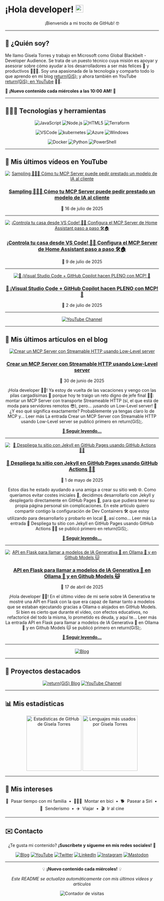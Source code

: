 # ¡Hola developer! <img src="https://media.giphy.com/media/hvRJCLFzcasrR4ia7z/giphy.gif" width="25px" alt="Waving hand animation">

<div align="center">
  
¡Bienvenidx a mi trocito de GitHub! 🤓

</div>

---

## 🤔 ¿Quién soy?

Me llamo Gisela Torres y trabajo en Microsoft como Global Blackbelt - Developer Audience. Se trata de un puesto técnico cuya misión es apoyar y asesorar sobre cómo ayudar a los desarrolladores a ser más felices 🥲 y productivos 👩🏻‍💻. Soy una apasionada de la tecnología y comparto todo lo que aprendo en mi blog [return(GiS);](https://www.returngis.net) y ahora también en YouTube [return(GiS); en YouTube](https://www.youtube.com/@returngis) 🎥🍿.

📅 **¡Nuevo contenido cada miércoles a las 10:00 AM!** 📅

---

## 👩🏼‍💻 Tecnologías y herramientas

<div align="center">

![JavaScript](https://img.shields.io/badge/-JavaScript-F7DF1E?style=for-the-badge&logo=JavaScript&logoColor=black "JavaScript")
![Node.js](https://img.shields.io/badge/-Node.js-339933?style=for-the-badge&logo=node.js&logoColor=white "Node.js")
![HTML5](https://img.shields.io/badge/-HTML5-E34F26?style=for-the-badge&logo=html5&logoColor=white "HTML5")
![Terraform](https://img.shields.io/badge/terraform-7B42BC?logo=terraform&logoColor=white&style=for-the-badge "Terraform")

![VSCode](https://img.shields.io/badge/Visual_Studio_Code-0078D4?style=for-the-badge&logo=visual%20studio%20code&logoColor=white "Visual Studio Code")
![kubernetes](https://img.shields.io/badge/kubernetes-326CE5?logo=kubernetes&logoColor=white&style=for-the-badge "Kubernetes")
![Azure](https://img.shields.io/badge/azure-0078D4?logo=microsoft-azure&logoColor=white&style=for-the-badge "Microsoft Azure")
![Windows](https://img.shields.io/badge/windows-0078D6?logo=windows&logoColor=white&style=for-the-badge "Windows")

![Docker](https://img.shields.io/badge/docker-2496ED?logo=docker&logoColor=white&style=for-the-badge "Docker")
![Python](https://img.shields.io/badge/python-3776AB?logo=python&logoColor=white&style=for-the-badge "Python")
![PowerShell](https://img.shields.io/badge/powershell-5391FE?logo=powershell&logoColor=white&style=for-the-badge "PowerShell")

</div>

---

## 🎥 Mis últimos vídeos en YouTube

<div align="center">

[![Sampling 🫴🏻🧠 Cómo tu MCP Server puede pedir prestado un modelo de IA al cliente](https://img.youtube.com/vi/7LARYKzChMQ/maxresdefault.jpg)](https://www.youtube.com/watch?v=7LARYKzChMQ)

### [Sampling 🫴🏻🧠 Cómo tu MCP Server puede pedir prestado un modelo de IA al cliente](https://www.youtube.com/watch?v=7LARYKzChMQ)
📅 16 de julio de 2025

</div>

---

<div align="center">

[![¡Controla tu casa desde VS Code! 🧠💡 Configura el MCP Server de Home Assistant paso a paso 🛠️🏠](https://img.youtube.com/vi/6J4KD5NJtdc/maxresdefault.jpg)](https://www.youtube.com/watch?v=6J4KD5NJtdc)

### [¡Controla tu casa desde VS Code! 🧠💡 Configura el MCP Server de Home Assistant paso a paso 🛠️🏠](https://www.youtube.com/watch?v=6J4KD5NJtdc)
📅 9 de julio de 2025

</div>

---

<div align="center">

[![🎯 ¡Visual Studio Code + GitHub Copilot hacen PLENO con MCP! 🎳](https://img.youtube.com/vi/EcufOY3Z0mU/maxresdefault.jpg)](https://www.youtube.com/watch?v=EcufOY3Z0mU)

### [🎯 ¡Visual Studio Code + GitHub Copilot hacen PLENO con MCP! 🎳](https://www.youtube.com/watch?v=EcufOY3Z0mU)
📅 2 de julio de 2025

</div>

---

<div align="center">

[![YouTube Channel](https://img.shields.io/badge/Ver%20todos%20los%20vídeos-FF0000?style=for-the-badge&logo=youtube&logoColor=white)](https://www.youtube.com/@returngis)

</div>

---

## 📝 Mis últimos artículos en el blog

<div align="center">

[![Crear un MCP Server con Streamable HTTP usando Low-Level server](https://i0.wp.com/www.returngis.net/wp-content/uploads/2025/06/Crear-un-MCP-Server-con-Streamable-HTTP-usando-Low-Level-server-scaled.png?fit=1060%2C706&amp;ssl=1)](https://www.returngis.net/2025/06/crear-un-mcp-server-con-streamable-http-usando-low-level-server/)

### [Crear un MCP Server con Streamable HTTP usando Low-Level server](https://www.returngis.net/2025/06/crear-un-mcp-server-con-streamable-http-usando-low-level-server/)
📅 30 de junio de 2025

¡Hola developer 👋🏻! Ya estoy de vuelta de las vacaciones y vengo con las pilas cargadísimas 🔋 porque hoy te traigo un reto digno de jefe final 🧟‍♂️: montar un MCP Server con transporte Streameable HTTP (sí, el que está de moda para servidores remotos 😎), pero… ¡usando un Low-Level server! 🧠 ¿Y eso qué significa exactamente? Probablemente ya tengas claro lo de MCP y... 
Leer más
La entrada Crear un MCP Server con Streamable HTTP usando Low-Level server se publicó primero en return(GiS);.

[**📖 Seguir leyendo...**](https://www.returngis.net/2025/06/crear-un-mcp-server-con-streamable-http-usando-low-level-server/)

</div>

---

<div align="center">

[![🚀 Despliega tu sitio con Jekyll en GitHub Pages usando GitHub Actions 🔁✨](https://i0.wp.com/www.returngis.net/wp-content/uploads/2025/05/Desplegando-sitio-web-con-Jekyll-en-GitHub.png?fit=1024%2C1024&amp;ssl=1)](https://www.returngis.net/2025/05/desplegar-un-sitio-con-jekyll-en-github-usando-github-actions/)

### [🚀 Despliega tu sitio con Jekyll en GitHub Pages usando GitHub Actions 🔁✨](https://www.returngis.net/2025/05/desplegar-un-sitio-con-jekyll-en-github-usando-github-actions/)
📅 1 de mayo de 2025

Estos días he estado ayudando a una amiga a crear su sitio web 🌐. Como queríamos evitar costes iniciales 💸, decidimos desarrollarlo con Jekyll y desplegarlo directamente en GitHub Pages 🚀, para que pudiera tener su propia página personal sin complicaciones. En este artículo quiero compartir contigo la configuración de Dev Containers 🛠️ que estoy utilizando para desarrollarlo y probarlo en local 🧪, así como... 
Leer más
La entrada 🚀 Despliega tu sitio con Jekyll en GitHub Pages usando GitHub Actions 🔁✨ se publicó primero en return(GiS);.

[**📖 Seguir leyendo...**](https://www.returngis.net/2025/05/desplegar-un-sitio-con-jekyll-en-github-usando-github-actions/)

</div>

---

<div align="center">

[![API en Flask para llamar a modelos de IA Generativa 🤖 en Ollama 🦙 y en Github Models 🐱](https://i0.wp.com/www.returngis.net/wp-content/uploads/2025/04/API-en-Flask-para-llamar-a-Ollama-y-Github-Models-scaled.png?fit=1060%2C707&amp;ssl=1)](https://www.returngis.net/2025/04/api-en-flask-para-llamar-a-modelos-de-ia-generativa-%f0%9f%a4%96-en-ollama-%f0%9f%a6%99-y-en-github-models-%f0%9f%90%b1/)

### [API en Flask para llamar a modelos de IA Generativa 🤖 en Ollama 🦙 y en Github Models 🐱](https://www.returngis.net/2025/04/api-en-flask-para-llamar-a-modelos-de-ia-generativa-%f0%9f%a4%96-en-ollama-%f0%9f%a6%99-y-en-github-models-%f0%9f%90%b1/)
📅 17 de abril de 2025

¡Hola developer 👋🏻! En el último vídeo de mi serie sobre IA Generativa te mostré una API en Flask con la que era capaz de llamar tanto a modelos que se estaban ejecutando gracias a Ollama o alojados en GitHub Models. Si bien es cierto que durante el vídeo, con efectos educativos, no refactoricé del todo la misma, lo prometido es deuda, y aquí te... 
Leer más
La entrada API en Flask para llamar a modelos de IA Generativa 🤖 en Ollama 🦙 y en Github Models 🐱 se publicó primero en return(GiS);.

[**📖 Seguir leyendo...**](https://www.returngis.net/2025/04/api-en-flask-para-llamar-a-modelos-de-ia-generativa-%f0%9f%a4%96-en-ollama-%f0%9f%a6%99-y-en-github-models-%f0%9f%90%b1/)

</div>

---

<div align="center">

[![Blog](https://img.shields.io/badge/Ver%20todos%20los%20artículos-339933?style=for-the-badge&logo=github-pages&logoColor=white)](https://www.returngis.net)

</div>

---

## 🚀 Proyectos destacados

<div align="center">

[![return(GiS) Blog](https://img.shields.io/badge/BLOG-return(GiS)-339933?style=for-the-badge)](https://www.returngis.net "Mi blog personal")
[![YouTube Channel](https://img.shields.io/badge/YouTube-return(GiS)-FF0000?style=for-the-badge&logo=youtube&logoColor=white)](https://www.youtube.com/@returngis "Mi canal de YouTube")

</div>

---

## 📊 Mis estadísticas

<div align="center">
  <img height="180em" src="https://github-readme-stats.vercel.app/api?username=0gis0&show_icons=true&hide_border=true&&count_private=true&include_all_commits=true" alt="Estadísticas de GitHub de Gisela Torres" />
  <img height="180em" src="https://github-readme-stats.vercel.app/api/top-langs/?username=0gis0&exclude_repo=KNN-Image-Classification&show_icons=true&hide_border=true&layout=compact&langs_count=4" alt="Lenguajes más usados por Gisela Torres" />
</div>

---

## 🥰 Mis intereses

<div align="center">

🐣 &nbsp;Pasar tiempo con mi familia
&nbsp;•&nbsp;
🚴🏼‍♀️ &nbsp;Montar en bici
&nbsp;•&nbsp;
🐕 &nbsp;Pasear a Siri
&nbsp;•&nbsp;
🌲 &nbsp;Senderismo
&nbsp;•&nbsp;
✈️ &nbsp;Viajar
&nbsp;•&nbsp;
🎬 &nbsp;Ir al cine

</div>

---

## ✉️ Contacto

<div align="center">

¿Te gusta mi contenido? **¡Suscríbete y sígueme en mis redes sociales!** 🚀

[![Blog](https://img.shields.io/badge/blog-339933?logo=github-pages&logoColor=white&style=for-the-badge)](https://www.returngis.net "Visita mi blog")
[![YouTube](https://img.shields.io/badge/YouTube-FF0000?style=for-the-badge&logo=youtube&logoColor=white)](https://www.youtube.com/@returngis "🔔 ¡Suscríbete a mi canal!")
[![Twitter](https://img.shields.io/twitter/follow/0gis0?style=for-the-badge)](https://twitter.com/0gis0 "Sígueme en Twitter")
[![LinkedIn](https://img.shields.io/badge/-LinkedIn-blue?style=for-the-badge&logo=Linkedin&logoColor=white)](https://www.linkedin.com/in/giselatorresbuitrago/ "Conéctate conmigo en LinkedIn")
[![Instagram](https://img.shields.io/badge/-Instagram-purple?style=for-the-badge&logo=instagram&logoColor=white)](https://www.instagram.com/0gis0/ "Sígueme en Instagram")
[![Mastodon](https://img.shields.io/badge/-Mastodon-blue?style=for-the-badge&logo=mastodon&logoColor=white)](https://mastodon.cloud/@0gis0 "Sígueme en Mastodon")

</div>

---

<div align="center">

💡 **¡Nuevo contenido cada miércoles!** 💡

*Este README se actualiza automáticamente con mis últimos vídeos y artículos*

![Contador de visitas](https://visitor-badge.glitch.me/badge?page_id=0gis0 "Contador de visitas a mi perfil")

</div>